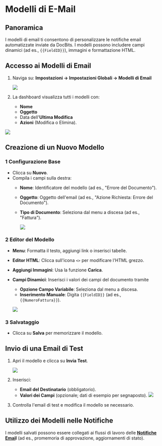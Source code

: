 # Modelli di E-Mail

## **Panoramica**

I modelli di email ti consentono di personalizzare le notifiche email automatizzate inviate da DocBits. I modelli possono includere campi dinamici (ad es., `{{FieldID}}`), immagini e formattazione HTML.

## **Accesso ai Modelli di Email**

1.  Naviga su: **Impostazioni → Impostazioni Globali → Modelli di Email**

    ![](https://docs.docbits.com/~gitbook/image?url=https%3A%2F%2F578966019-files.gitbook.io%2F%7E%2Ffiles%2Fv0%2Fb%2Fgitbook-x-prod.appspot.com%2Fo%2Fspaces%252FT2n2w4uDCJvv7CJ5zrdk%252Fuploads%252FWzjaI1Jinpw0PQHCuwM0%252Fimage.png%3Falt%3Dmedia%26token%3D21f7af41-6ebe-4e25-952f-9ae0b11cade2\&width=768\&dpr=4\&quality=100\&sign=ae789081\&sv=2)
2. La dashboard visualizza tutti i modelli con:
   * **Nome**
   * **Oggetto**
   * Data dell'**Ultima Modifica**
   * **Azioni** (Modifica o Elimina).

![](https://docs.docbits.com/~gitbook/image?url=https%3A%2F%2F578966019-files.gitbook.io%2F%7E%2Ffiles%2Fv0%2Fb%2Fgitbook-x-prod.appspot.com%2Fo%2Fspaces%252FT2n2w4uDCJvv7CJ5zrdk%252Fuploads%252FENN4zipGg75mpi2OooPP%252Fimage.png%3Falt%3Dmedia%26token%3Ddff6d8a8-e5b3-4e52-bee1-e311daba7b64\&width=768\&dpr=4\&quality=100\&sign=4202a84f\&sv=2)

## **Creazione di un Nuovo Modello**

### **1 Configurazione Base**

* Clicca su **Nuovo**.
* Compila i campi sulla destra:
  * **Nome**: Identificatore del modello (ad es., "Errore del Documento").
  * **Oggetto**: Oggetto dell'email (ad es., "Azione Richiesta: Errore del Documento").
  *   **Tipo di Documento**: Seleziona dal menu a discesa (ad es., "Fattura").

      ![](https://docs.docbits.com/~gitbook/image?url=https%3A%2F%2F578966019-files.gitbook.io%2F%7E%2Ffiles%2Fv0%2Fb%2Fgitbook-x-prod.appspot.com%2Fo%2Fspaces%252FT2n2w4uDCJvv7CJ5zrdk%252Fuploads%252FXzmfZBIoyoDS7tTz1qo4%252Fimage.png%3Falt%3Dmedia%26token%3D24547984-2406-41b5-95d6-0f7f45e06258\&width=768\&dpr=4\&quality=100\&sign=f7aa9b89\&sv=2)

### **2 Editor del Modello**

* **Menu**: Formatta il testo, aggiungi link o inserisci tabelle.
* **Editor HTML**: Clicca sull'icona `<>` per modificare l'HTML grezzo.
* **Aggiungi Immagini**: Usa la funzione **Carica**.
*   **Campi Dinamici**: Inserisci i valori dei campi del documento tramite

    * **Opzione Campo Variabile**: Seleziona dal menu a discesa.
    * **Inserimento Manuale**: Digita `{{FieldID}}` (ad es., `{{NumeroFattura}}`).

    ![](https://docs.docbits.com/~gitbook/image?url=https%3A%2F%2F578966019-files.gitbook.io%2F%7E%2Ffiles%2Fv0%2Fb%2Fgitbook-x-prod.appspot.com%2Fo%2Fspaces%252FT2n2w4uDCJvv7CJ5zrdk%252Fuploads%252FFE1lZlOTyWH0yaGTZnvO%252Fimage.png%3Falt%3Dmedia%26token%3D428f9277-7ad7-4c37-b2e9-578b82d64f91\&width=768\&dpr=4\&quality=100\&sign=2a17ce28\&sv=2)

### **3 Salvataggio**

* Clicca su **Salva** per memorizzare il modello.

## **Invio di una Email di Test**

1.  Apri il modello e clicca su **Invia Test**.

    ![](https://docs.docbits.com/~gitbook/image?url=https%3A%2F%2F578966019-files.gitbook.io%2F%7E%2Ffiles%2Fv0%2Fb%2Fgitbook-x-prod.appspot.com%2Fo%2Fspaces%252FT2n2w4uDCJvv7CJ5zrdk%252Fuploads%252FZTskZNsVfWj6IwBmwoR5%252Fimage.png%3Falt%3Dmedia%26token%3D62229942-2ee7-4d58-833c-eb863b18f2d3\&width=768\&dpr=4\&quality=100\&sign=b804f787\&sv=2)
2. Inserisci:
   * **Email del Destinatario** (obbligatorio).
   * **Valori dei Campi** (opzionale; dati di esempio per segnaposto). ![](https://docs.docbits.com/~gitbook/image?url=https%3A%2F%2F578966019-files.gitbook.io%2F%7E%2Ffiles%2Fv0%2Fb%2Fgitbook-x-prod.appspot.com%2Fo%2Fspaces%252FT2n2w4uDCJvv7CJ5zrdk%252Fuploads%252FO2yw8EgefTPSCIhxUFH6%252Fimage.png%3Falt%3Dmedia%26token%3D2acc0067-3698-4565-92d8-6c4ddabe497c\&width=300\&dpr=4\&quality=100\&sign=461ae8e7\&sv=2)
3. Controlla l'email di test e modifica il modello se necessario.

## **Utilizzo dei Modelli nelle Notifiche**

I modelli salvati possono essere collegati ai flussi di lavoro delle [**Notifiche Emai**](email-notification/)**l** (ad es., promemoria di approvazione, aggiornamenti di stato).
